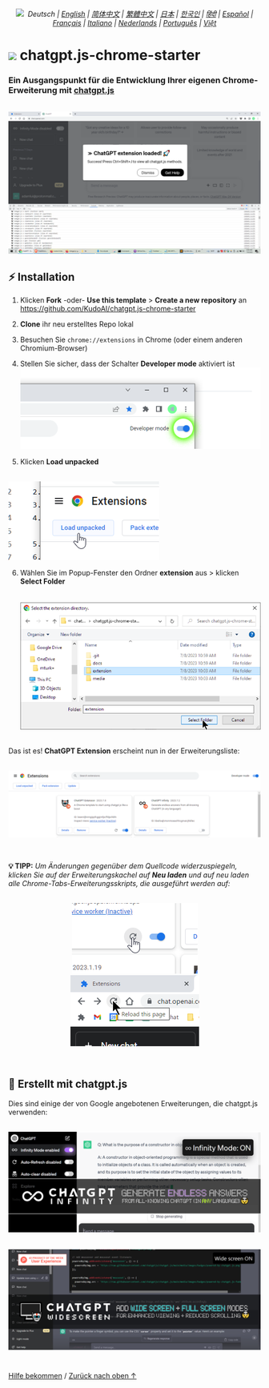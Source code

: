 <div align="center">
    <h6>
        <picture>
            <source type="image/svg+xml" media="(prefers-color-scheme: dark)" srcset="https://raw.githubusercontent.com/KudoAI/chatgpt.js/main/media/images/icons/earth-americas-white-icon32.svg">
            <img height=14 src="https://raw.githubusercontent.com/KudoAI/chatgpt.js/main/media/images/icons/earth-americas-icon32.svg">
        </picture>
        &nbsp;Deutsch |
        <a href="../..#readme">English</a> |
        <a href="../zh-cn#readme">简体中文</a> |
        <a href="../zh-tw#readme">繁體中文</a> |
        <a href="../ja#readme">日本</a> |
        <a href="../ko#readme">한국인</a> |
        <a href="../hi#readme">हिंदी</a> |
        <a href="../es#readme">Español</a> |
        <a href="../fr#readme">Français</a> |
        <a href="../it#readme">Italiano</a> |
        <a href="../nl#readme">Nederlands</a> |
        <a href="../pt#readme">Português</a> |
        <a href="../vi#readme">Việt</a>
    </h6>
</div>

# <img height=21 src="https://www.google.com/chrome/static/images/favicons/apple-icon-60x60.png"> chatgpt.js-chrome-starter

<h3>Ein Ausgangspunkt für die Entwicklung Ihrer eigenen Chrome-Erweiterung mit <a href="https://github.com/KudoAI/chatgpt.js">chatgpt.js</a></h3>

<br>

<img src="../../media/images/screenshots/extension-loaded.png">

## ⚡ Installation

1. Klicken **Fork** -oder- **Use this template** > **Create a new repository** an https://github.com/KudoAI/chatgpt.js-chrome-starter

2. **Clone** ihr neu erstelltes Repo lokal

3. Besuchen Sie `chrome://extensions` in Chrome (oder einem anderen Chromium-Browser)

4. Stellen Sie sicher, dass der Schalter **Developer mode** aktiviert ist<br>
![](../../media/images/screenshots/developer-mode-toggle.png)

5. Klicken **Load unpacked**<br><br>
<img src="../../media/images/screenshots/load-unpacked-button.png">
<br>

6. Wählen Sie im Popup-Fenster den Ordner **extension** aus > klicken **Select Folder**<br><br><br>
<img src="../../media/images/screenshots/select-extension-folder.png"><br><br>

Das ist es! **ChatGPT Extension** erscheint nun in der Erweiterungsliste:

<br>

<img src="../../media/images/screenshots/chatgpt-extension-in-list.png">

<p><br>

**💡 TIPP:** _Um Änderungen gegenüber dem Quellcode widerzuspiegeln, klicken Sie auf der Erweiterungskachel auf **Neu laden** und auf neu laden alle Chrome-Tabs-Erweiterungsskripts, die ausgeführt werden auf:_

<div align="center">

<br>

<img src="../../media/images/screenshots/reload-extension-button.png">
<img src="../../media/images/screenshots/reload-page-button.png">

<p><br>

</div>

## 🤖 Erstellt mit chatgpt.js

Dies sind einige der von Google angebotenen Erweiterungen, die chatgpt.js verwenden:

<div align="center">

<br>


<a href="https://chatgptinfinity.com" target="_blank" rel="noopener">
    <img width=777 src="https://raw.githubusercontent.com/adamlui/chatgpt-infinity/main/chrome/media/images/tiles/marquee-promo-tile-1400x560.png">
</a>

<p><br>

<a href="https://chatgptwidescreen.com" target="_blank" rel="noopener">
    <img width=777 src="https://raw.githubusercontent.com/adamlui/chatgpt-widescreen/main/chrome/media/images/tiles/marquee-promo-tile-1400x560.png">
</a>

</div>

#

<a href="https://github.com/KudoAI/chatgpt.js-chrome-starter/issues">Hilfe bekommen</a> / <a href="#">Zurück nach oben ↑</a>
